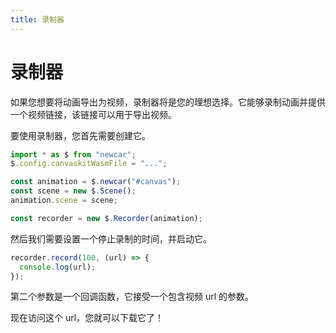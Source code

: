 ```yaml
---
title: 录制器
---
```


# 录制器

如果您想要将动画导出为视频，录制器将是您的理想选择。它能够录制动画并提供一个视频链接，该链接可以用于导出视频。

要使用录制器，您首先需要创建它。

```javascript
import * as $ from "newcar";
$.config.canvaskitWasmFile = "...";

const animation = $.newcar("#canvas");
const scene = new $.Scene();
animation.scene = scene;

const recorder = new $.Recorder(animation);
```

然后我们需要设置一个停止录制的时间，并启动它。

```javascript
recorder.record(100, (url) => {
  console.log(url);
});
```

第二个参数是一个回调函数，它接受一个包含视频 url 的参数。

现在访问这个 url，您就可以下载它了！
